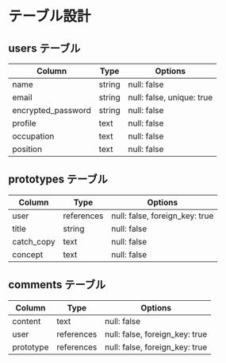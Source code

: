 # テーブル設計

## users テーブル

| Column             | Type   | Options     |
| ------------------ | ------ | ----------- |
| name               | string | null: false |
| email              | string | null: false, unique: true |
| encrypted_password | string | null: false |
| profile            | text   | null: false |
| occupation         | text   | null: false |
| position           | text   | null: false |


## prototypes テーブル

| Column     | Type       | Options                        |
| ---------- | ---------- | ------------------------------ |
| user       | references | null: false, foreign_key: true |
| title      | string     | null: false |
| catch_copy | text       | null: false |
| concept    | text       | null: false |

## comments テーブル

| Column    | Type       | Options                        |
| --------- | ---------- | ------------------------------ |
| content   | text       | null: false                    |
| user      | references | null: false, foreign_key: true |
| prototype | references | null: false, foreign_key: true |